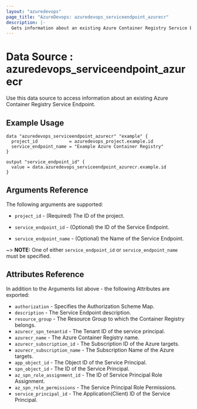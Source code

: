 ```yaml
---
layout: "azuredevops"
page_title: "AzureDevops: azuredevops_serviceendpoint_azurecr"
description: |-
  Gets information about an existing Azure Container Registry Service Endpoint. 
---
```


# Data Source : azuredevops_serviceendpoint_azurecr

Use this data source to access information about an existing Azure Container Registry Service Endpoint.

## Example Usage

```hcl
data "azuredevops_serviceendpoint_azurecr" "example" {
  project_id            = azuredevops_project.example.id
  service_endpoint_name = "Example Azure Container Registry"
}

output "service_endpoint_id" {
  value = data.azuredevops_serviceendpoint_azurecr.example.id
}
```

## Arguments Reference

The following arguments are supported:

* `project_id` - (Required) The ID of the project.

* `service_endpoint_id` - (Optional) the ID of the Service Endpoint.

* `service_endpoint_name` - (Optional) the Name of the Service Endpoint.

~> **NOTE:** One of either `service_endpoint_id` or `service_endpoint_name` must be specified.

## Attributes Reference

In addition to the Arguments list above - the following Attributes are exported:

* `authorization` - Specifies the Authorization Scheme Map.
* `description` - The Service Endpoint description.
* `resource_group` - The Resource Group to which the Container Registry belongs.
* `azurecr_spn_tenantid` - The Tenant ID of the service principal.
* `azurecr_name` - The Azure Container Registry name.
* `azurecr_subscription_id` - The Subscription ID of the Azure targets.
* `azurecr_subscription_name` - The Subscription Name of the Azure targets.
* `app_object_id` - The Object ID of the Service Principal.
* `spn_object_id` - The ID of the Service Principal.
* `az_spn_role_assignment_id` - The ID of Service Principal Role Assignment. 
* `az_spn_role_permissions` - The Service Principal Role Permissions.
* `service_principal_id` - The Application(Client) ID of the Service Principal.
  

